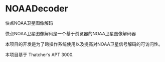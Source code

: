 # NOAADecoder
快点NOAA卫星图像解码

快点NOAA卫星图像解码是一个基于浏览器的NOAA卫星图像解码器

本项目的开发是为了跨操作系统使用以及提高对NOAA卫星信号解码的可访问性。

本项目基于 Thatcher’s APT 3000.
